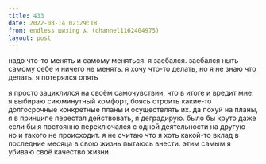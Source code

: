 ```yaml
---
title: 433
date: 2022-08-14 02:29:18
from: endless шизing ⍼ (channel1162404975)
layout: post
---
```


надо что-то менять и самому меняться. я заебался. заебался ныть самому себе и ничего не менять. я хочу что-то делать, но я не знаю что делать. я потерялся опять

я просто зациклился на своём самочувствии, что в итоге и вредит мне: я выбираю сиюминутный комфорт, боясь строить какие-то долгосрочные конкретные планы и осуществлять их. 
да похуй на планы, я в принципе перестал действовать, я деградирую. было бы круто даже если бы я постоянно переключался с одной деятельности на другую - но и такого не происходит. я не считаю что я хоть какой-то вклад в последние месяца в свою жизнь пытаюсь внести.
этим самым я убиваю своё качество жизни
